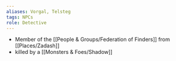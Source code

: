 ```yaml
---
aliases: Vorgal, Telsteg
tags: NPCs
role: Detective
---
```


* Member of the [[People & Groups/Federation of Finders]] from [[Places/Zadash]]
* killed by a [[Monsters & Foes/Shadow]]
